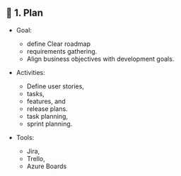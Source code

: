 ## 🔁 1. Plan
- Goal:
  - define Clear roadmap
  - requirements gathering.
  - Align business objectives with development goals.
    
- Activities:
  - Define user stories,
  - tasks,
  - features, and
  - release plans.
  - task planning,
  - sprint planning.

- Tools:
  - Jira,
  - Trello,
  - Azure Boards
 







